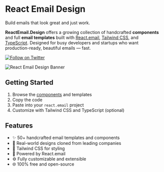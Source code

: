 # React Email Design

Build emails that look great and just work.

**ReactEmail.Design** offers a growing collection of handcrafted **components** and full **email templates** built with [React.email](https://react.email), [Tailwind CSS](https://tailwindcss.com), and [TypeScript](https://www.typescriptlang.org/). Designed for busy developers and startups who want production-ready, beautiful emails — fast.

[![Follow on Twitter](https://img.shields.io/twitter/follow/ashokasec?style=social)](https://twitter.com/ashokasec)

![React Email Design Banner](https://reactemail.design/app/opengraph.png)

## Getting Started

1. Browse the [components](https://www.reactemail.design/docs/components) and templates  
2. Copy the code
3. Paste into your `react.email` project  
4. Customize with Tailwind CSS and TypeScript (optional)

## Features

- ✨ 50+ handcrafted email templates and components  
- 🧠 Real-world designs cloned from leading companies  
- 💅 Tailwind CSS for styling  
- 💌 Powered by React.email  
- ⚙️ Fully customizable and extensible  
- 🌐 100% free and open-source
